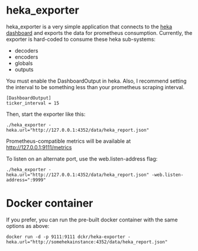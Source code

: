 # heka_exporter
heka_exporter is a very simple application that connects to the [heka dashboard](https://hekad.readthedocs.org/en/latest/config/outputs/dashboard.html) and exports the data
for prometheus consumption. Currently, the exporter is hard-coded to consume these heka sub-systems:
* decoders
* encoders
* globals
* outputs

You must enable the DashboardOutput in heka. Also, I recommend setting the interval to be something less
than your prometheus scraping interval.
```
[DashboardOutput]
ticker_interval = 15
```
Then, start the exporter like this:
```
./heka_exporter -heka.url="http://127.0.0.1:4352/data/heka_report.json"
```
Prometheus-compatible metrics will be available at http://127.0.0.1:9111/metrics

To listen on an alternate port, use the web.listen-address flag:
```
./heka_exporter -heka.url="http://127.0.0.1:4352/data/heka_report.json" -web.listen-address=":9999"
```

# Docker container #

If you prefer, you can run the pre-built docker container with the same options as above:
```
docker run -d -p 9111:9111 dckr/heka-exporter -heka.url="http://somehekainstance:4352/data/heka_report.json"
```
